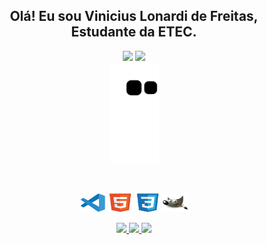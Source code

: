 <h2 align="center">  Olá! Eu sou Vinicius Lonardi de Freitas, Estudante da ETEC.</h2>
<div align="center">  
  <img height="160em" src="https://github-readme-stats.vercel.app/api?username=ViniciusLdeFreitas1&show_icons=true&theme=dracula&include_all_commits=true&count_private=true">  
  <img height="160em" src="https://github-readme-stats.vercel.app/api/top-langs/?username=ViniciusLdeFreitas1&layout=compact&langs_count=7&theme=dracula"></div><div align="center">  
  <img height="160em" src="https://github.com/ViniciusLdeFreitas1/ViniciusLdeFreitas1/blob/output/github-contribution-grid-snake.svg">   
</div>

##
<br>

<div align="center" style="display: inline_block">
    
  <img align="center" alt="Vini-vscode" height="30" width="40" src="https://raw.githubusercontent.com/devicons/devicon/master/icons/vscode/vscode-original.svg">
  <img align="center" alt="Vini-HTML" height="30" width="40" src="https://raw.githubusercontent.com/devicons/devicon/master/icons/html5/html5-original.svg">  
  <img align="center" alt="Vini-CSS" height="30" width="40" src="https://raw.githubusercontent.com/devicons/devicon/master/icons/css3/css3-original.svg">   
  <img align="center" alt="Vini-Gimp" height="30" width="40" src="https://raw.githubusercontent.com/devicons/devicon/master/icons/gimp/gimp-original.svg">  
</div>
<br>
<div align="center">  
  <a href="https://www.linkedin.com/in/viniciusfreitas">
    <img src="https://img.shields.io/badge/-LinkedIn-%230077B5?style=for-the-badge&logo=linkedin&logoColor=white" target="_blank">
  </a>  
  <a href="https://instagram.com/vinicius_LFS">
    <img src="https://img.shields.io/badge/-Instagram-%23E4405F?style=for-the-badge&logo=instagram&logoColor=white" target="_blank">
  </a>   
  <a href = "mailto:viniciuslonardi04@gmail.com">
    <img src="https://img.shields.io/badge/-Gmail-%23333?style=for-the-badge&logo=gmail&logoColor=white" target="_blank">
  </a>  
</div>
